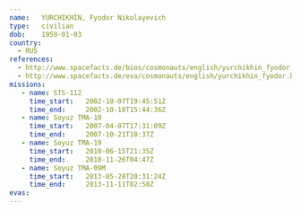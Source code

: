 ```yaml
---
name:	YURCHIKHIN, Fyodor Nikolayevich 
type:	civilian
dob:	1959-01-03
country:
  - RUS
references:
  - http://www.spacefacts.de/bios/cosmonauts/english/yurchikhin_fyodor.htm
  - http://www.spacefacts.de/eva/cosmonauts/english/yurchikhin_fyodor.htm
missions:
   - name: STS-112
     time_start:   2002-10-07T19:45:51Z
     time_end:     2002-10-18T15:44:36Z
   - name: Soyuz TMA-10
     time_start:   2007-04-07T17:31:09Z
     time_end:     2007-10-21T10:37Z
   - name: Soyuz TMA-19
     time_start:   2010-06-15T21:35Z
     time_end:     2010-11-26T04:47Z
   - name: Soyuz TMA-09M
     time_start:   2013-05-28T20:31:24Z
     time_end:     2013-11-11T02:50Z
evas:
---
```

